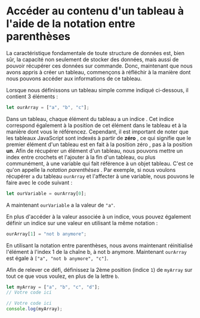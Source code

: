 # Accéder au contenu d'un tableau à l'aide de la notation entre parenthèses

La caractéristique fondamentale de toute structure de données est, bien sûr, la capacité non seulement de stocker des données, mais aussi de pouvoir récupérer ces données sur commande. Donc, maintenant que nous avons appris à créer un tableau, commençons à réfléchir à la manière dont nous pouvons accéder aux informations de ce tableau.

Lorsque nous définissons un tableau simple comme indiqué ci-dessous, il contient 3 éléments :

```js
let ourArray = ["a", "b", "c"];
```

Dans un tableau, chaque élément du tableau a un indice . Cet indice correspond également à la position de cet élément dans le tableau et à la manière dont vous le référencez. Cependant, il est important de noter que les tableaux JavaScript sont indexés à partir de **zéro** , ce qui signifie que le premier élément d'un tableau est en fait à la position zéro , pas à la position **un**. Afin de récupérer un élément d'un tableau, nous pouvons mettre un index entre crochets et l'ajouter à la fin d'un tableau, ou plus communément, à une variable qui fait référence à un objet tableau. C'est ce qu'on appelle la _notation parenthèses_ . Par exemple, si nous voulons récupérer `a` du tableau `ourArray` et l'affecter à une variable, nous pouvons le faire avec le code suivant :

```js
let ourVariable = ourArray[0];
```

A maintenant `ourVariable` a la valeur de `"a"`.

En plus d'accéder à la valeur associée à un indice, vous pouvez également définir un indice sur une valeur en utilisant la même notation :

```js
ourArray[1] = "not b anymore";
```
En utilisant la notation entre parenthèses, nous avons maintenant réinitialisé l'élément à l'index 1 de la chaîne b, à not b anymore. Maintenant `ourArray` est égale à `["a", "not b anymore", "c"]`.

Afin de relever ce défi, définissez la 2ème position (indice `1`) de `myArray` sur tout ce que vous voulez, en plus de la lettre `b`.

```js
let myArray = ["a", "b", "c", "d"];
// Votre code ici

// Votre code ici
console.log(myArray);
```

